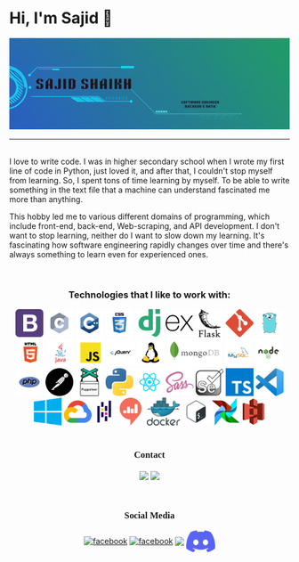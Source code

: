 <!--<img src="https://raw.githubusercontent.com/shaikhsajid1111/shaikhsajid1111/master/upper_wave.svg">-->
<h1>Hi, I'm Sajid 👋</h1>
<p align="center">
<img  alt="Bootstrap Framework" src="name_fig.gif">
  <hr>
  <div>
  <p>
    <br>I love to write code. I was in higher secondary school when I wrote my first line of code in Python, just loved it, and after that, I couldn't stop myself from learning. So, I spent tons of time learning by myself. To be able to write something in the text file that a machine can understand fascinated me more than anything.
</p>
  <p>
This hobby led me to various different domains of programming, which include front-end, back-end, Web-scraping, and API development. I don't want to stop learning, neither do I want to slow down my learning. It's fascinating how software engineering rapidly changes over time and there's always something to learn even for experienced ones.
    </p><br/>
  </div>
<div>
<h3 align="center">Technologies that I like to work with: </h3></center>
  <center>
<div align="center">
<img  height="50" alt="Bootstrap Framework" src="bootstrap.svg">
<img  height="50" alt="C language" src="c.svg">
<img  height="50" alt="C++ Language" src="cpp.svg">
<img  height="50" alt="Cascading Style Sheet" src="css.svg">
<img  height="50" alt="Django Framework" src="django.svg">
<img  height="50" alt="Express Framework" src="express.svg">
<img  height="50" alt="Flask Framework" src="flask.svg">
<img  height="50" alt="Git Version Control System" src="git.svg">
<img  height="50" alt="Golang Programming Language" src="golang.svg">
<img  height="50" alt="Hyper Text Markup Language" src="html.svg">
<img  height="50" alt="Java PRogramming Language" src="java.svg">
<img  height="50" alt="Javascript programming language" src="javascript.svg">
<img  height="50" alt="jQuery Library" src="jquery.svg">
<img  height="50" alt="Linux Systems" src="linux.svg">
<img  height="50" alt="mongoDB Database" src="mongodb.svg">
<img  height="50" alt="MySQL Database" src="mysql.svg">
<img  height="50" alt="Node.js JS environment" src="node.svg">
<img  height="50" alt="PHP Programming Language" src="php.svg">
<img  height="50" alt="API testing tool" src="postman.svg">
<img  height="50" alt="Automation Framework" src="puppeteer.svg">
<img  height="50" alt="Python Programming Language" src="python.svg">
<img  height="50" alt="JS library" src="react.svg">
<img  height="50" alt="CSS pre-processor" src="sass.svg">
<img  height="50" alt="Automation Framework" src="selenium.svg">
<img  height="50" alt="Typescript Programming Language" src="typescript.svg">
<img  height="50" alt="Code Editor" src="vscode.svg">
<img  height="50" alt="windows OS" src="windows.svg">
<img  height="50" alt="Google Cloud" src="google_cloud-icon.svg">
<img  height="50" alt="Pandas" src="pandas.svg">
<img  height="50" alt="Redash" src="redash.svg">
<img  height="50" alt="Docker" src="docker.svg">
<img  height="50" alt="Bash Scripting" src="bash.svg">
<img  height="50" alt="Apache Airflow" src="airflow.svg">
<img  height="50" alt="Amazon S3" src="s3.svg">
</div>
</center>
</div>
<br>
<h3 align="center" style="font-family: 'Ubuntu';"> Contact </h3>
<p align="center">
<!--gmail-->
<a href="mailto:shaikhsajid11112000@gmail.com"><img src="https://upload.wikimedia.org/wikipedia/commons/7/7e/Gmail_icon_%282020%29.svg" align="center" height="40"  /></a>
<!--gmail ends-->
<!--linkedin starts-->
<a href="https://in.linkedin.com/in/shaikhsajid1111"><img src="https://content.linkedin.com/content/dam/me/business/en-us/amp/brand-site/v2/bg/LI-Bug.svg.original.svg" align="center" height="40"  /></a>
<!--linkedin ends-->
</p>
<br>

<h3 align="center" style="font-family: 'Ubuntu';"> Social Media </h3>
<p align="center">
<!--<a href="https://instagram.com/shaikhsajid1111" target="_blank"><img align="center" src="https://upload.wikimedia.org/wikipedia/commons/1/13/CIS-A2K_Instagram_Icon_%28Pink%29.svg" alt="https://stackoverflow.com/users/10282818/shaikh-sajid" height="40" /></a>-->
<a href="https://facebook.com/shaikhsajid1111"><img align="center" src="https://upload.wikimedia.org/wikipedia/commons/5/51/Facebook_f_logo_%282019%29.svg" alt="facebook" height="40"/></a>
<a href="https://twitter.com/shaikhsajid1111"><img align="center" src="https://seeklogo.net/wp-content/uploads/2016/11/twitter-icon-circle-blue-logo-preview.png" alt="facebook" height="40"  /></a>
<a href="https://dev.to/shaikhsajid1111"><img src="https://d2fltix0v2e0sb.cloudfront.net/dev-rainbow.svg" align="center" height="40"  /></a>
<a href="http://discordapp.com/users/758233885577445397"><img src="discord.svg" align="center" height="40"  /></a>

</p>

<!--<img src="https://raw.githubusercontent.com/shaikhsajid1111/shaikhsajid1111/master/lower_wave.svg"/>-->
